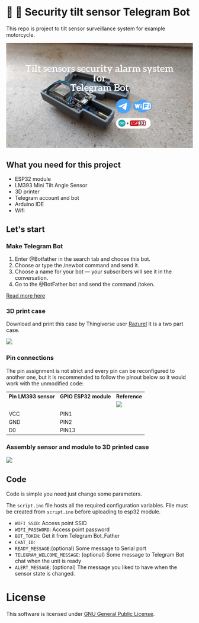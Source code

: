 # 🚨 🤖 Security tilt sensor Telegram Bot 
>
This repo is project to tilt sensor surveillance system for example motorcycle. 

![Sensor and the 3D printed case](./images/tilt-sensor03.jpeg)


## What you need for this project

* ESP32 module
* LM393 Mini Tilt Angle Sensor
* 3D printer 
* Telegram account and bot
* Arduino IDE
* Wifi



## Let's start

### Make Telegram Bot

1. Enter @Botfather in the search tab and choose this bot.
2. Choose or type the /newbot command and send it.
3. Choose a name for your bot — your subscribers will see it in the conversation. 
4. Go to the @BotFather bot and send the command /token.

[Read more here](https://sendpulse.com/knowledge-base/chatbot/create-telegram-chatbot)



### 3D print case

Download and print this case by Thingiverse user [Razurel](https://www.thingiverse.com/thing:3799608)
It is a two part case. 

<image src="./images/tilt-sensor02.jpeg" />

>

### Pin connections

The pin assignment is not strict and every pin can be reconfigured to another one, but it is recommended to follow the pinout below so it would work with the unmodified code:

<table>
    <tr>
        <th>Pin LM393 sensor</th>
        <th>GPIO ESP32 module</th>
        <th>Reference</th>
    </tr>
    <tr>
        <td></td>
        <td></td>
        <td>
            <image src="./images/pin-connections.jpeg" />
        </td>
    </tr>
    <tr>
        <td>VCC</td>
        <td>PIN1</td>
         <td></td>
    </tr>
    <tr>
        <td>GND</td>
        <td>PIN2</td>
         <td></td>
    </tr>
    <tr>
        <td>D0</td>
        <td>PIN13</td>
        <td></td>
    </tr>
</table>


>

### Assembly sensor and module to 3D printed case

<image src="./images/tilt-sensor01.jpg" />

## Code

Code is  simple you need just change some parameters.

The `script.ino` file hosts all the required configuration variables. 
File must be created from `script.ino` before uploading to esp32 module.

* `WIFI_SSID`: Access point SSID
* `WIFI_PASSWORD`: Access point password
* `BOT_TOKEN`: Get it from Telegram Bot_Father
* `CHAT_ID`: 
* `READY_MESSAGE`:(optional) Some message to Serial port 
* `TELEGRAM_WELCOME_MESSAGE`: (optional) Some message to Telegram Bot chat when the unit is ready
* `ALERT_MESSAGE`: (optional) The message you liked to have when the sensor state is changed.


# License

This software is licensed under [GNU General Public License](https://en.wikipedia.org/wiki/GNU_General_Public_License).
